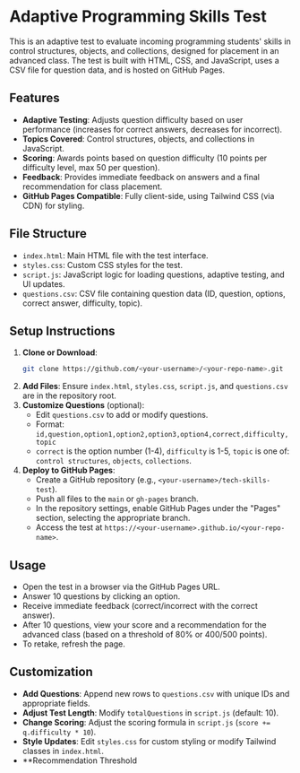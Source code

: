 # Adaptive Programming Skills Test

This is an adaptive test to evaluate incoming programming students' skills in control structures, objects, and collections, designed for placement in an advanced class. The test is built with HTML, CSS, and JavaScript, uses a CSV file for question data, and is hosted on GitHub Pages.

## Features
- **Adaptive Testing**: Adjusts question difficulty based on user performance (increases for correct answers, decreases for incorrect).
- **Topics Covered**: Control structures, objects, and collections in JavaScript.
- **Scoring**: Awards points based on question difficulty (10 points per difficulty level, max 50 per question).
- **Feedback**: Provides immediate feedback on answers and a final recommendation for class placement.
- **GitHub Pages Compatible**: Fully client-side, using Tailwind CSS (via CDN) for styling.

## File Structure
- `index.html`: Main HTML file with the test interface.
- `styles.css`: Custom CSS styles for the test.
- `script.js`: JavaScript logic for loading questions, adaptive testing, and UI updates.
- `questions.csv`: CSV file containing question data (ID, question, options, correct answer, difficulty, topic).

## Setup Instructions
1. **Clone or Download**:
   ```bash
   git clone https://github.com/<your-username>/<your-repo-name>.git
   ```
2. **Add Files**: Ensure `index.html`, `styles.css`, `script.js`, and `questions.csv` are in the repository root.
3. **Customize Questions** (optional):
   - Edit `questions.csv` to add or modify questions.
   - Format: `id,question,option1,option2,option3,option4,correct,difficulty,topic`
   - `correct` is the option number (1-4), `difficulty` is 1-5, `topic` is one of: `control structures`, `objects`, `collections`.
4. **Deploy to GitHub Pages**:
   - Create a GitHub repository (e.g., `<your-username>/tech-skills-test`).
   - Push all files to the `main` or `gh-pages` branch.
   - In the repository settings, enable GitHub Pages under the "Pages" section, selecting the appropriate branch.
   - Access the test at `https://<your-username>.github.io/<your-repo-name>`.

## Usage
- Open the test in a browser via the GitHub Pages URL.
- Answer 10 questions by clicking an option.
- Receive immediate feedback (correct/incorrect with the correct answer).
- After 10 questions, view your score and a recommendation for the advanced class (based on a threshold of 80% or 400/500 points).
- To retake, refresh the page.

## Customization
- **Add Questions**: Append new rows to `questions.csv` with unique IDs and appropriate fields.
- **Adjust Test Length**: Modify `totalQuestions` in `script.js` (default: 10).
- **Change Scoring**: Adjust the scoring formula in `script.js` (`score += q.difficulty * 10`).
- **Style Updates**: Edit `styles.css` for custom styling or modify Tailwind classes in `index.html`.
- **Recommendation Threshold